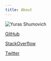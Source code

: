 ```yaml
---
title: About
---
```


![Yuras Shumovich](http://www.gravatar.com/avatar/5c69a2080e68c8606961a18aba3a08ec?s=200)

[GitHub](https://github.com/Yuras)

[StackOverflow](http://stackoverflow.com/users/492865/yuras)

[Twitter](https://twitter.com/shumovichy)
